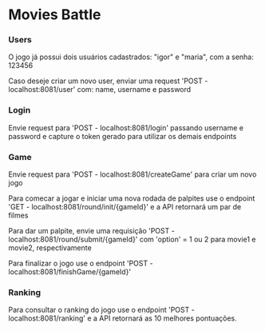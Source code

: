 # Movies Battle

### Users
O jogo já possui dois usuários cadastrados: "igor" e "maria", com a senha: 123456 

Caso deseje criar um novo user, enviar uma request 'POST - localhost:8081/user' com: name, username e password

### Login
Envie request para 'POST - localhost:8081/login' passando username e password e capture o token gerado para utilizar os demais endpoints

### Game
Envie request para 'POST - localhost:8081/createGame' para criar um novo jogo

Para comecar a jogar e iniciar uma nova rodada de palpites use o endpoint 'GET - localhost:8081/round/init/{gameId}' e a API retornará um par de filmes

Para dar um palpite, envie uma requisição 'POST - localhost:8081/round/submit/{gameId}' com 'option' = 1 ou 2 para movie1 e movie2, respectivamente

Para finalizar o jogo use o endpoint 'POST - localhost:8081/finishGame/{gameId}'

### Ranking
Para consultar o ranking do jogo use o endpoint 'POST - localhost:8081/ranking' e a API retornará as 10 melhores pontuações.



